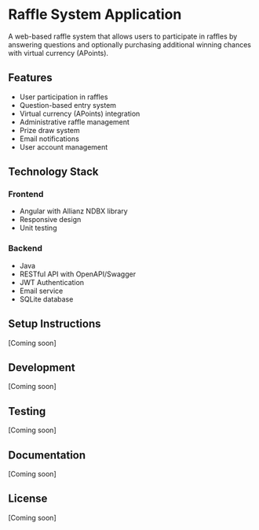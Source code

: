 # Raffle System Application

A web-based raffle system that allows users to participate in raffles by answering questions and optionally purchasing additional winning chances with virtual currency (APoints).

## Features

- User participation in raffles
- Question-based entry system
- Virtual currency (APoints) integration
- Administrative raffle management
- Prize draw system
- Email notifications
- User account management

## Technology Stack

### Frontend
- Angular with Allianz NDBX library
- Responsive design
- Unit testing

### Backend
- Java
- RESTful API with OpenAPI/Swagger
- JWT Authentication
- Email service
- SQLite database

## Setup Instructions

[Coming soon]

## Development

[Coming soon]

## Testing

[Coming soon]

## Documentation

[Coming soon]

## License

[Coming soon]